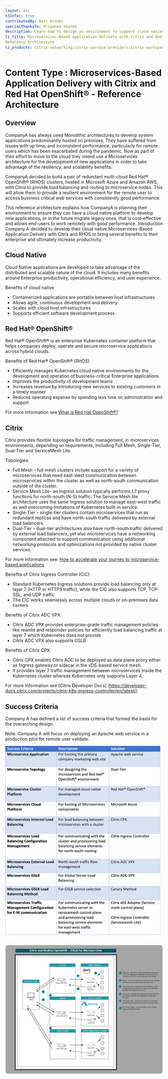 ```yaml
---
layout: doc
h3InToc: true
contributedBy: Matt Brooks
specialThanksTo: Priyanka Sharma
description: Learn how to design an environment to support cloud native microservices with Citrix and Redhat Openshift.
tz_title: Microservices-Based Application Delivery with Citrix and Red Hat OpenShift®
Reference Architecture
tz_products: citrix-networking;citrix-service-providers;citrix-workspace;google-cloud-platform;other;security;third-party-content
---
```

# Content Type : Microservices-Based Application Delivery with Citrix and Red Hat OpenShift® - Reference Architecture

## Overview

CompanyA has always used Monolithic architectures to develop system applications predominantly hosted on premises. They have suffered from issues with up time, and inconsistent performance, particularly for remote users which has been exacerbated during the pandemic. Now as part of their effort to move to the cloud they intend use a Microservices architecture for the development of new applications in order to take advantage of the resiliency, and scalability benefits.

CompanyA decided to build a pair of redundant multi-cloud Red Hat® OpenShift® (RHOS) clusters, hosted in Microsoft Azure and Amazon AWS, with Citrix to provide load balancing and routing to microservice nodes. This will allow them to provide a resilient environment for the remote user to access business critical web services with consistently good performance.

This reference architecture explains how CompanyA is planning their environment to ensure they can have a cloud native platform to develop new applications, or in the future migrate legacy ones, that is cost-effective and allows end-users to work remotely with good performance.
Introduction
Company A decided to develop their cloud native Microservices-Based Application Delivery with Citrix and RHOS to bring several benefits to their enterprise and ultimately increase productivity.

## Cloud Native

Cloud Native applications are developed to take advantage of the distributed and scalable nature of the cloud. It includes many benefits around Enterprise productivity, operational efficiency, and user experience.

Benefits of cloud native

* Containerized applications are portable between host infrastructures
* Allows agile, continuous development and delivery
* Scales with cloud host infrastructures
* Supports efficient software development process

## Red Hat® OpenShift®

Red Hat® OpenShift® is an enterprise Kubernetes container platform that helps companies deploy, operate and secure microservice applications across hybrid clouds.

Benefits of Red Hat® OpenShift® (RHOS)

* Efficiently manages Kubernetes cloud native environments for the development and operation of business-critical Enterprise applications
* Improves the productivity of development teams
* Increases revenue by introducing new services to existing customers in a timely manner
* Reduces operating expense by spending less time on administration and support

For more information see [What is Red Hat OpenShift®?](https://www.RedHat.com/en/technologies/cloud-computing/OpenShift)

## Citrix

Citrix provides flexible topologies for traffic management, in microservices environments, depending on requirements, including Full Mesh, Single-Tier, Dual-Tier and ServiceMesh Lite.

Topologies:

* Full Mesh – full mesh clusters include support for a variety of microservices that need east-west communication between microservices within the cluster as well as north-south communication outside of the cluster.
* Service Mesh Lite- an Ingress solution typically performs L7 proxy functions for north-south (N-S) traffic. The Service Mesh lite architecture uses the same Ingress solution to manage east-west traffic as well overcoming limitations of Kubernetes built-in service.
* Single-Tier – single-tier clusters contain microservices that run as redundant replicas and have north-south traffic delivered by external load balancers.
* Dual-Tier – dual-tier architectures also have north-south traffic delivered by external load balancers, yet also microservices have a networking component attached to support communication using additional networking protocols and optimizations not provided by native cluster services.

For more information see: [How to accelerate your journey to microservice- based applications](https://www.youtube.com/watch?v=dnG6TXeVQUY)

Benefits of Citrix Ingress Controller (CIC)

* Standard Kubernetes Ingress solutions provide load balancing only at layer 7 (HTTP or HTTPS traffic), while the CIC also supports TCP, TCP-SSL, and UDP traffic
* The CIC works seamlessly across multiple clouds or on-premises data centers

Benefits of Citrix ADC VPX

* Citrix ADC VPX provides enterprise-grade traffic management policies like rewrite and responder policies for efficiently load balancing traffic at layer 7 which Kubernetes does not provide
* Citrix ADC VPX also supports GSLB

Benefits of Citrix CPX

* Citrix CPX enables Citrix ADC to be deployed as data plane proxy either as Ingress gateway or sidecar in the xDS-based service mesh.
* It provides layer 7 traffic management between microservices inside the Kubernetes cluster whereas Kubernetes only supports Layer 4.

For more information see [Citrix Developer Docs] (https://developer-docs.citrix.com/projects/citrix-k8s-ingress-controller/en/latest/)

## Success Criteria

Company A has defined a list of success criteria that formed the basis for the overarching design.

Note: Company A will focus on deploying an Apache web service in a production pilot for remote user validate.

[![Success Criteria](/en-us/tech-zone/design/media/reference-architectures_microservices-citrix-red-hat-openshift_successcriteria.png)](/en-us/tech-zone/design/media/reference-architectures_microservices-citrix-red-hat-openshift_successcriteria.png)



[![Overview](/en-us/tech-zone/design/media/reference-architectures_microservices-citrix-red-hat-openshift_00.png)](/en-us/tech-zone/design/media/reference-architectures_microservices-citrix-red-hat-openshift_00.png)

